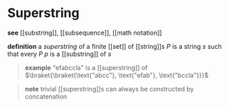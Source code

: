# Superstring

**see** [[substring]], [[subsequence]], [[math notation]]

**definition** a _superstring_ of a finite [[set]] of [[string]]s $P$ is a string $s$ such that every $P\ p$ is a [[substring]] of $s$

> **example** $\text{"efabccla"}$ is a [[superstring]] of $\braket{\braket{\text{"abcc"}, \text{"efab"}, \text{"bccla"}}}$

> **note** trivial [[superstring]]s can always be constructed by concatenation
